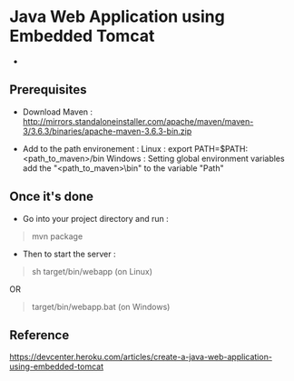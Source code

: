 # Java Web Application using Embedded Tomcat

* 

## Prerequisites

* Download Maven : 
http://mirrors.standaloneinstaller.com/apache/maven/maven-3/3.6.3/binaries/apache-maven-3.6.3-bin.zip

* Add to the path environement :
Linux : export PATH=$PATH:<path_to_maven>/bin
Windows : Setting global environment variables add the "<path_to_maven>\bin" to the variable "Path"

## Once it's done

* Go into your project directory and run :
> mvn package

* Then to start the server :
> sh target/bin/webapp (on Linux)

OR 

> target/bin/webapp.bat (on Windows)

## Reference
https://devcenter.heroku.com/articles/create-a-java-web-application-using-embedded-tomcat
